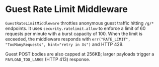 # Guest Rate Limit Middleware

`GuestRateLimitMiddleware` throttles anonymous guest traffic hitting `/g/*`
endpoints. It uses `security.ratelimit.allow` to enforce a limit of 60 requests
per minute with a burst capacity of 100. When the limit is exceeded, the
middleware responds with `err("RATE_LIMIT", "TooManyRequests", hint="retry in Xs")`
and HTTP 429.

Guest POST bodies are also capped at 256KB; larger payloads trigger a
`PAYLOAD_TOO_LARGE` (HTTP 413) response.
